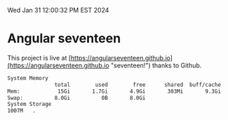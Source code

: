 Wed Jan 31 12:00:32 PM EST 2024

# Angular seventeen


This project is live at [https://angularseventeen.github.io](https://angularseventeen.github.io "seventeen!") thanks to Github.

```bash
System Memory
               total        used        free      shared  buff/cache   available
Mem:            15Gi       1.7Gi       4.9Gi       303Mi       9.3Gi        13Gi
Swap:          8.0Gi          0B       8.0Gi
System Storage
1007M	.
